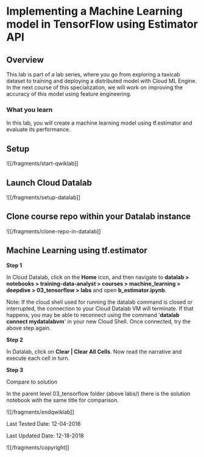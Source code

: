 # Implementing a Machine Learning model in TensorFlow using Estimator API


## Overview




This lab is part of a lab series, where you go from exploring a taxicab dataset to training and deploying a distributed model with Cloud ML Engine. In the next course of this specialization, we will work on improving the accuracy of this model using feature engineering.

### __What you learn__

In this lab, you will create a machine learning model using tf.estimator and evaluate its performance.


## Setup

![[/fragments/start-qwiklab]]


## Launch Cloud Datalab


![[/fragments/setup-datalab]]


## Clone course repo within your Datalab instance


![[/fragments/clone-repo-in-datalab]]


## Machine Learning using tf.estimator




__Step 1__

In Cloud Datalab, click on the __Home__ icon, and then navigate to __datalab \> notebooks \> training-data-analyst \> courses \> machine\_learning \> deepdive \> 03\_tensorflow  \> labs__ and open __b\_estimator.ipynb__.

<aside class="warning"><p>Note: If the cloud shell used for running the datalab command is closed or interrupted, the connection to your Cloud Datalab VM will terminate. If that happens, you may be able to reconnect using the command ‘<strong>datalab connect mydatalabvm</strong>&#39; in your new Cloud Shell. Once connected, try the above step again.</p>
</aside>

__Step 2__

In Datalab, click on __Clear | Clear All Cells__. Now read the narrative and execute each cell in turn.

__Step 3__

Compare to solution

In the parent level 03\_tensorflow folder (above labs/) there is the solution notebook with the same title for comparison.

![[/fragments/endqwiklab]]

Last Tested Date: 12-04-2018

Last Updated Date: 12-18-2018

![[/fragments/copyright]]

